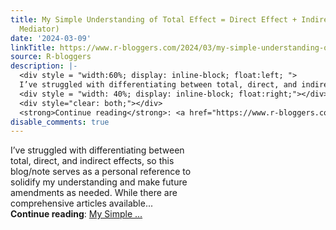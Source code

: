 ```yaml
---
title: My Simple Understanding of Total Effect = Direct Effect + Indirect Effect (via
  Mediator)
date: '2024-03-09'
linkTitle: https://www.r-bloggers.com/2024/03/my-simple-understanding-of-total-effect-direct-effect-indirect-effect-via-mediator/
source: R-bloggers
description: |-
  <div style = "width:60%; display: inline-block; float:left; ">
  I’ve struggled with differentiating between total, direct, and indirect effects, so this blog/note serves as a personal reference to solidify my understanding and make future amendments as needed. While there are comprehensive articles available...</div>
  <div style = "width: 40%; display: inline-block; float:right;"></div>
  <div style="clear: both;"></div>
  <strong>Continue reading</strong>: <a href="https://www.r-bloggers.com/2024/03/my-simple-understanding-of-total-effect-direct-effect-indirect-effect-via-mediator/">My Simple ...
disable_comments: true
---
```

<div style = "width:60%; display: inline-block; float:left; ">
I’ve struggled with differentiating between total, direct, and indirect effects, so this blog/note serves as a personal reference to solidify my understanding and make future amendments as needed. While there are comprehensive articles available...</div>
<div style = "width: 40%; display: inline-block; float:right;"></div>
<div style="clear: both;"></div>
<strong>Continue reading</strong>: <a href="https://www.r-bloggers.com/2024/03/my-simple-understanding-of-total-effect-direct-effect-indirect-effect-via-mediator/">My Simple ...